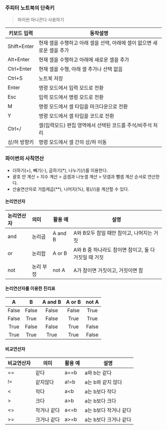 ### 주피터 노트북의 단축키

> 파이썬 아나콘다 사용하기



| 키보드 입력  | 동작설명                                                     |
| ------------ | ------------------------------------------------------------ |
| Shift+Enter  | 현재 셀을 수행하고 아래 셀을 선택, 아래에 셀이 없으면 새로운 셀을 추가 |
| Alt+Enter    | 현재 셀을 수행하고 아래에 새로운 셀을 추가                   |
| Ctrl+Enter   | 현재 셀을 수행, 아래 셀 추가나 선택 없음                     |
| Ctrl+S       | 노트북 저장                                                  |
| Enter        | 명령 모드에서 입력 모드로 전환                               |
| Esc          | 입력 모드에서 명령 모드로 전환                               |
| M            | 명령 모드에서 셀 타입을 마크다운으로 전환                    |
| Y            | 명령 모드에서 셀 타입을 코드로 전환                          |
| Ctrl+/       | 셀(입력모드) 편집 영역에서 선택된 코드를 주석/비주석 처리    |
| 상/하 방향키 | 명령 모드에서 셀 간의 상/하 이동                             |



### 파이썬의 사칙연산

- 더하기(+), 빼기(-), 곱하기(*), 나누기(/)를 이용한다.
- 괄호 안 계산 > 지수 계산 > 곱셈과 나눗셈 계산 > 덧셈과 뺄셈 계산 순서로 연산한다.
- 산술연산자로 거듭제곱(**), 나머지(%), 몫(//)을 계산할 수 있다.



#### 논리연산자

| 논리연산자 | 의미      | 활용 예 | 설명                                                  |
| :--------- | :-------- | ------- | ----------------------------------------------------- |
| and        | 논리곱    | A and B | A와 B모두 참일 때만 참이고, 나머지는 거짓             |
| or         | 논리합    | A or B  | A와 B 중 하나라도 참이면 참이고, 둘 다 거짓일 때 거짓 |
| not        | 논리 부정 | not A   | A가 참이면 거짓이고, 거짓이면 참                      |



#### 논리연산자를 이용한 진리표

|   A   |   B   | A and B | A or B | not A |
| :---: | :---: | :-----: | :----: | :---: |
| False | False |  False  | False  | True  |
| False | True  |  False  |  True  | True  |
| True  | False |  False  |  True  | False |
| True  | True  |  True   |  True  | False |



#### 비교연산자

| 비교연산자 | 의미        | 활용 예 | 설명                  |
| ---------- | ----------- | ------- | --------------------- |
| ==         | 같다        | a==b    | a와 b는 같다          |
| !=         | 같지않다    | a!=b    | a는 b와 같지 않다     |
| <          | 작다        | a<b     | a는 b보다 작다        |
| >          | 크다        | a>b     | a는 b보다 크다        |
| <=         | 작거나 같다 | a<=b    | a는 b보다 작거나 같다 |
| >=         | 크거나 같다 | a>=b    | a는 b보다 크거나 같다 |

